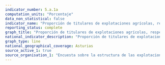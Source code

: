 ```yaml
---
indicator_number: 5.a.1a
computation_units: "Porcentaje"
data_non_statistical: false
indicator_name: "Proporción de titulares de explotaciones agrícolas, respecto al total de personas trabajadoras en la agricultura"
reporting_status: complete
graph_title: "Proporción de titulares de explotaciones agrícolas, respecto al total de personas trabajadoras en la agricultura"
national_indicator_description: "Proporción de titulares de explotaciones agrícolas, respecto al total de personas trabajadoras en la agricultura"
graph_type: line
national_geographical_coverage: Asturias
source_active_1: true
source_organisation_1: "Encuesta sobre la estructura de las explotaciones agrícolas, INE"
---
```

